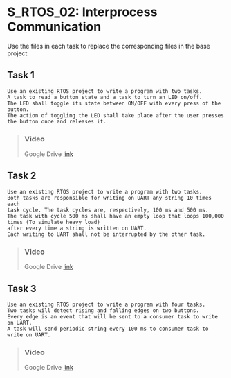 # S_RTOS_02: Interprocess Communication

Use the files in each task to replace the corresponding files in the base project

## Task 1
    Use an existing RTOS project to write a program with two tasks. 
    A task to read a button state and a task to turn an LED on/off. 
    The LED shall toggle its state between ON/OFF with every press of the button. 
    The action of toggling the LED shall take place after the user presses the button once and releases it.
    
>### Video
>Google Drive [link](https://drive.google.com/file/d/1UoEfWzxN0p_R6qh3KeYXQA4JOxnqT_Ef/view?usp=sharing)


## Task 2
    Use an existing RTOS project to write a program with two tasks. 
    Both tasks are responsible for writing on UART any string 10 times each
    task cycle. The task cycles are, respectively, 100 ms and 500 ms.
    The task with cycle 500 ms shall have an empty loop that loops 100,000 times (To simulate heavy load)
    after every time a string is written on UART.
    Each writing to UART shall not be interrupted by the other task.
    
>### Video
>Google Drive [link](https://drive.google.com/file/d/107XX9xpxKbT-9aOiykR6rpqKkQ8B7_N7/view?usp=sharing)


## Task 3
    Use an existing RTOS project to write a program with four tasks. 
    Two tasks will detect rising and falling edges on two buttons. 
    Every edge is an event that will be sent to a consumer task to write on UART. 
    A task will send periodic string every 100 ms to consumer task to write on UART.
    
   >### Video 
   >Google Drive [link](https://drive.google.com/file/d/168-NWGcR6WlXnbNsFBPGchWHnPhrBdhy/view?usp=sharing)

